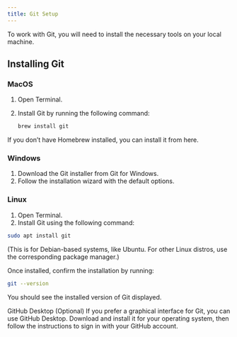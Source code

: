 ```yaml
---
title: Git Setup
---
```

To work with Git, you will need to install the necessary tools on your local machine.

## Installing Git

### MacOS
1. Open Terminal.
2. Install Git by running the following command:

   ```bash
   brew install git
If you don’t have Homebrew installed, you can install it from here.

### Windows
1. Download the Git installer from Git for Windows.
2. Follow the installation wizard with the default options.

### Linux
1. Open Terminal.
2. Install Git using the following command:

```bash
sudo apt install git
```
(This is for Debian-based systems, like Ubuntu. For other Linux distros, use the corresponding package manager.)

Once installed, confirm the installation by running:

```bash
git --version
```
You should see the installed version of Git displayed.

GitHub Desktop (Optional)
If you prefer a graphical interface for Git, you can use GitHub Desktop. Download and install it for your operating system, then follow the instructions to sign in with your GitHub account.

